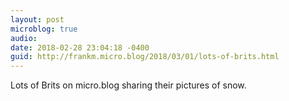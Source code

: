 ```yaml
---
layout: post
microblog: true
audio: 
date: 2018-02-28 23:04:18 -0400
guid: http://frankm.micro.blog/2018/03/01/lots-of-brits.html
---
```

Lots of Brits on micro.blog sharing their pictures of snow. 
